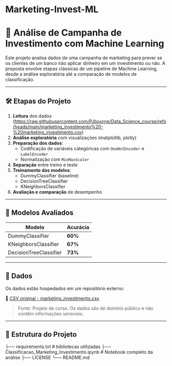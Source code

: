 # Marketing-Invest-ML
# 💼 Análise de Campanha de Investimento com Machine Learning

Este projeto analisa dados de uma campanha de marketing para prever se os clientes de um banco irão aplicar dinheiro em um investimento ou não. A proposta envolve etapas clássicas de um pipeline de Machine Learning, desde a análise exploratória até a comparação de modelos de classificação.

---

## 🛠️ Etapas do Projeto

1. **Leitura** dos dados (https://raw.githubusercontent.com/PJbourne/Data_Science_course/refs/heads/main/marketing_investimento%20-%20marketing_investimento.csv)
2. **Análise exploratória** com visualizações (matplotlib, plotly)
3. **Preparação dos dados**:
   - Codificação de variáveis categóricas com `OneHotEncoder` e `LabelEncoder`
   - Normalização com `MinMaxScaler`
4. **Separação** entre treino e teste
5. **Treinamento dos modelos**:
   - DummyClassifier (baseline)
   - DecisionTreeClassifier
   - KNeighborsClassifier
6. **Avaliação e comparação** de desempenho

---

## 🧠 Modelos Avaliados

| Modelo                 | Acurácia |
|------------------------|----------|
| DummyClassifier        | **60%**  |
| KNeighborsClassifier   | **67%**  |
| DecisionTreeClassifier | **73%**  |

---

## 📂 Dados

Os dados estão hospedados em um repositório externo:

🔗 [CSV original - marketing_investimento.csv](https://raw.githubusercontent.com/PJbourne/Data_Science_course/refs/heads/main/marketing_investimento%20-%20marketing_investimento.csv)

> Fonte: Projeto de curso. Os dados são de domínio público e não contêm informações sensíveis.

---

## 📁 Estrutura do Projeto
├── requirements.txt # bibliotecas utilizadas
├── Classificacao_Marketing_Investimento.ipynb # Notebook completo da análise
├── LICENSE
└── README.md
